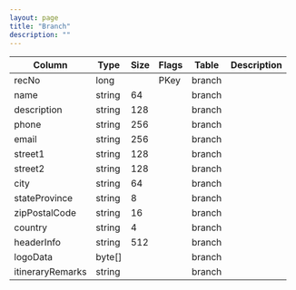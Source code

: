 ```yaml
---
layout: page
title: "Branch"
description: ""
---
```




| Column | Type | Size | Flags | Table | Description |
| ------ | ---- | ---- | ----- | ----- | ----------- |
| recNo | long |  | PKey | branch | 
| name | string | 64 |  | branch | 
| description | string | 128 |  | branch | 
| phone | string | 256 |  | branch | 
| email | string | 256 |  | branch | 
| street1 | string | 128 |  | branch | 
| street2 | string | 128 |  | branch | 
| city | string | 64 |  | branch | 
| stateProvince | string | 8 |  | branch | 
| zipPostalCode | string | 16 |  | branch | 
| country | string | 4 |  | branch | 
| headerInfo | string | 512 |  | branch | 
| logoData | byte[] |  |  | branch | 
| itineraryRemarks | string |  |  | branch | 


